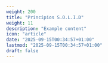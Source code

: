 ```yaml
---
weight: 200
title: "Princípios S.O.L.I.D"
weight: 11
description: "Example content"
icon: "article"
date: "2025-09-15T00:34:57+01:00"
lastmod: "2025-09-15T00:34:57+01:00"
draft: false
---
```

